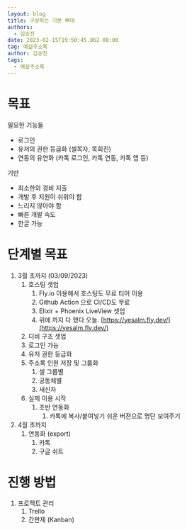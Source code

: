 ```yaml
---
layout: blog
title: 구상하는 기본 뼈대
authors:
  - 김승진
date: 2023-02-15T19:50:45.862-08:00
tag: 예삶주소록
author: 김승진
tags:
  - 예삶주소록
---
```

# 목표

필요한 기능들

- 로그인
- 유저의 권한 등급화 (셀목자, 목회진)
- 연동의 유연화 (카톡 로그인, 카톡 연동, 카톡 앱 등)

기반 

- 최소한의 경비 지출
- 개발 후 지원이 쉬워야 함
- 느리지 않아야 함
- 빠른 개발 속도
- 한글 가능





# 단계별 목표

1. 3월 초까지 (03/09/2023)
   1. 호스팅 셋업
      1. Fly.io 이용해서 호스팅도 무료 티어 이용
      1. Github Action 으로 CI/CD도 무료
      1. Elixir + Phoenix LiveView 셋업
      1. 위에 까지 다 했다 오늘. [https://yesalm.fly.dev/](https://yesalm.fly.dev/)
   1. 디비 구조 셋업
   1. 로그인 가능
   1. 유저 권한 등급화
   1. 주소록 인원 저장 및 그룹화
      1. 셀 그룹별
      1. 공동체별
      1. 새신자
   1. 실제 이용 시작
      1. 초반 연동화
         1. 카톡에 복사/붙여넣기 쉬운 버젼으로 명단 보여주기
1. 4월 초까지
   1. 연동화 (export)
      1. 카톡
      1. 구글 쉬트

# 진행 방법

1. 프로젝트 관리
   1. Trello
   1. 간판제 (Kanban)




